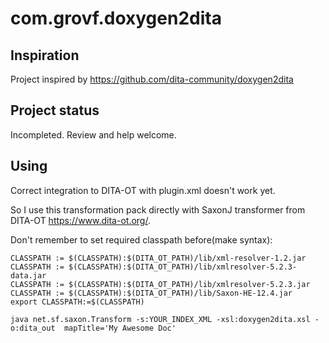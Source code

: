 # com.grovf.doxygen2dita

## Inspiration
Project inspired by https://github.com/dita-community/doxygen2dita

## Project status
Incompleted. 
Review and help welcome.

## Using

Correct integration to DITA-OT with plugin.xml doesn't work yet.

So I use this transformation pack directly with SaxonJ transformer from DITA-OT https://www.dita-ot.org/.

Don't remember to set required classpath before(make syntax):
```
CLASSPATH := $(CLASSPATH):$(DITA_OT_PATH)/lib/xml-resolver-1.2.jar
CLASSPATH := $(CLASSPATH):$(DITA_OT_PATH)/lib/xmlresolver-5.2.3-data.jar
CLASSPATH := $(CLASSPATH):$(DITA_OT_PATH)/lib/xmlresolver-5.2.3.jar
CLASSPATH := $(CLASSPATH):$(DITA_OT_PATH)/lib/Saxon-HE-12.4.jar
export CLASSPATH:=$(CLASSPATH)
```

```
java net.sf.saxon.Transform -s:YOUR_INDEX_XML -xsl:doxygen2dita.xsl -o:dita_out  mapTitle='My Awesome Doc' 
```

